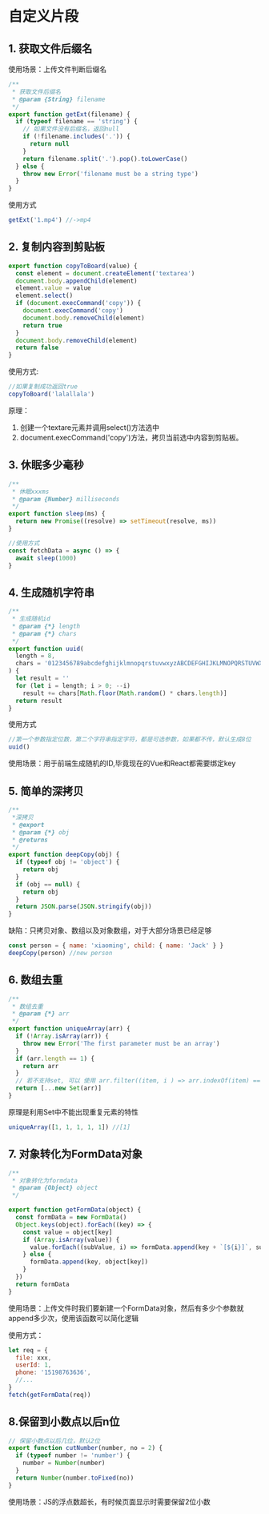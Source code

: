 # 自定义片段

## 1. 获取文件后缀名

使用场景：上传文件判断后缀名

```js
/**
 * 获取文件后缀名
 * @param {String} filename
 */
export function getExt(filename) {
  if (typeof filename == 'string') {
    // 如果文件没有后缀名，返回null
    if (!filename.includes('.')) {
      return null
    }
    return filename.split('.').pop().toLowerCase()
  } else {
    throw new Error('filename must be a string type')
  }
}
```

使用方式

```js
getExt('1.mp4') //->mp4
```

## 2. 复制内容到剪贴板

```js
export function copyToBoard(value) {
  const element = document.createElement('textarea')
  document.body.appendChild(element)
  element.value = value
  element.select()
  if (document.execCommand('copy')) {
    document.execCommand('copy')
    document.body.removeChild(element)
    return true
  }
  document.body.removeChild(element)
  return false
}
```

使用方式:

```js
//如果复制成功返回true
copyToBoard('lalallala')
```

原理：

1. 创建一个textare元素并调用select()方法选中
2. document.execCommand('copy')方法，拷贝当前选中内容到剪贴板。

## 3. 休眠多少毫秒

```js
/**
 * 休眠xxxms
 * @param {Number} milliseconds
 */
export function sleep(ms) {
  return new Promise((resolve) => setTimeout(resolve, ms))
}

//使用方式
const fetchData = async () => {
  await sleep(1000)
}
```

## 4. 生成随机字符串

```js
/**
 * 生成随机id
 * @param {*} length
 * @param {*} chars
 */
export function uuid(
  length = 8,
  chars = '0123456789abcdefghijklmnopqrstuvwxyzABCDEFGHIJKLMNOPQRSTUVWXYZ',
) {
  let result = ''
  for (let i = length; i > 0; --i)
    result += chars[Math.floor(Math.random() * chars.length)]
  return result
}
```

使用方式

```js
//第一个参数指定位数，第二个字符串指定字符，都是可选参数，如果都不传，默认生成8位
uuid()
```

使用场景：用于前端生成随机的ID,毕竟现在的Vue和React都需要绑定key

## 5. 简单的深拷贝

```js
/**
 *深拷贝
 * @export
 * @param {*} obj
 * @returns
 */
export function deepCopy(obj) {
  if (typeof obj != 'object') {
    return obj
  }
  if (obj == null) {
    return obj
  }
  return JSON.parse(JSON.stringify(obj))
}
```

缺陷：只拷贝对象、数组以及对象数组，对于大部分场景已经足够

```js
const person = { name: 'xiaoming', child: { name: 'Jack' } }
deepCopy(person) //new person
```

## 6. 数组去重

```js
/**
 * 数组去重
 * @param {*} arr
 */
export function uniqueArray(arr) {
  if (!Array.isArray(arr)) {
    throw new Error('The first parameter must be an array')
  }
  if (arr.length == 1) {
    return arr
  }
  // 若不支持set, 可以 使用 arr.filter((item, i ) => arr.indexOf(item) === i)
  return [...new Set(arr)]
}
```

原理是利用Set中不能出现重复元素的特性

```js
uniqueArray([1, 1, 1, 1, 1]) //[1]
```

## 7. 对象转化为FormData对象

```js
/**
 * 对象转化为formdata
 * @param {Object} object
 */

export function getFormData(object) {
  const formData = new FormData()
  Object.keys(object).forEach((key) => {
    const value = object[key]
    if (Array.isArray(value)) {
      value.forEach((subValue, i) => formData.append(key + `[${i}]`, subValue))
    } else {
      formData.append(key, object[key])
    }
  })
  return formData
}
```

使用场景：上传文件时我们要新建一个FormData对象，然后有多少个参数就append多少次，使用该函数可以简化逻辑

使用方式：

```js
let req = {
  file: xxx,
  userId: 1,
  phone: '15198763636',
  //...
}
fetch(getFormData(req))
```

## 8.保留到小数点以后n位

```js
// 保留小数点以后几位，默认2位
export function cutNumber(number, no = 2) {
  if (typeof number != 'number') {
    number = Number(number)
  }
  return Number(number.toFixed(no))
}
```

使用场景：JS的浮点数超长，有时候页面显示时需要保留2位小数
